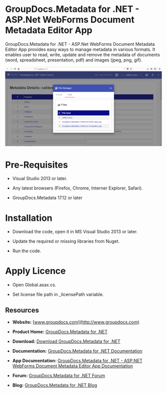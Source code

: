 # GroupDocs.Metadata for .NET - ASP.Net WebForms Document Metadata Editor App


GroupDocs.Metadata for .NET - ASP.Net WebForms Document Metadata Editor App provides easy ways to manage metadata in various formats. It enables user to read, write, update and remove the metadata of documents (word, spreadsheet, presentation, pdf) and images (jpeg, png, gif).

![GroupDocs.Metadata for .NET WebForms Editor](https://github.com/groupdocs-metadata/GroupDocs.Metadata-for-.NET-WebForms-App/blob/master/WebForms-Editor-Modern-UI/App_Data/GroupDocs-Metadata-WebForms-Screenshot.png)

# Pre-Requisites

* Visual Studio 2013 or later.

* Any latest browsers (Firefox, Chrome, Interner Explorer, Safari).

* GroupDocs.Metadata 17.12 or later



# Installation


* Download the code, open it in MS Visual Studio 2013 or later.

* Update the required or missing libraries from Nuget.

* Run the code.



# Apply Licence

* Open Global.asax.cs.

* Set license file path in _licensePath variable.



## Resources


+ **Website:** [www.groupdocs.com](http://www.groupdocs.com)

+ **Product Home:** [GroupDocs.Metadata for .NET](https://products.groupdocs.com/metadata/net)

+ **Download:** [Download GroupDocs.Metadata for .NET](https://downloads.groupdocs.com/metadata/net)

+ **Documentation:** [GroupDocs.Metadata for .NET Documentation](https://docs.groupdocs.com/display/metadatanet)

+ **App Documentation:** [GroupDocs.Metadata for .NET - ASP.NET WebForms Document Metadata Editor App Documentation](https://docs.groupdocs.com/display/metadatanet/GroupDocs.Metadata+for+.NET+-+WebForms+Document+Metadata+Editor+App)

+ **Forum:** [GroupDocs.Metadata for .NET Forum](https://forum.groupdocs.com/c/metadata)

+ **Blog:** [GroupDocs.Metadata for .NET Blog](https://blog.groupdocs.com/category/groupdocs-metadata-product-family/)
